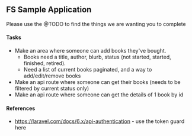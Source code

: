 ## FS Sample Application

Please use the @TODO to find the things we are wanting you to complete

#### Tasks
- Make an area where someone can add books they've bought.
    - Books need a title, author, blurb, status (not started, started, finished, retired).
    - Need a list of current books paginated, and a way to add/edit/remove books
- Make an api route where someone can get their books (needs to be filtered by current status only)
- Make an api route where someone can get the details of 1 book by id

#### References
- https://laravel.com/docs/6.x/api-authentication - use the token guard here
